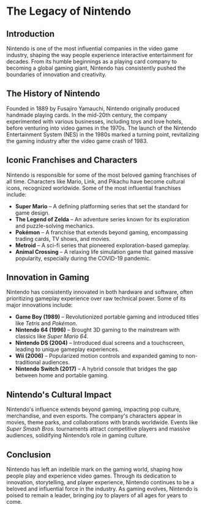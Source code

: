 # The Legacy of Nintendo

## Introduction

Nintendo is one of the most influential companies in the video game industry, shaping the way people experience interactive entertainment for decades. From its humble beginnings as a playing card company to becoming a global gaming giant, Nintendo has consistently pushed the boundaries of innovation and creativity.

## The History of Nintendo

Founded in 1889 by Fusajiro Yamauchi, Nintendo originally produced handmade playing cards. In the mid-20th century, the company experimented with various businesses, including toys and love hotels, before venturing into video games in the 1970s. The launch of the Nintendo Entertainment System (NES) in the 1980s marked a turning point, revitalizing the gaming industry after the video game crash of 1983.

## Iconic Franchises and Characters

Nintendo is responsible for some of the most beloved gaming franchises of all time. Characters like Mario, Link, and Pikachu have become cultural icons, recognized worldwide. Some of the most influential franchises include:

- **Super Mario** – A defining platforming series that set the standard for game design.
- **The Legend of Zelda** – An adventure series known for its exploration and puzzle-solving mechanics.
- **Pokémon** – A franchise that extends beyond gaming, encompassing trading cards, TV shows, and movies.
- **Metroid** – A sci-fi series that pioneered exploration-based gameplay.
- **Animal Crossing** – A relaxing life simulation game that gained massive popularity, especially during the COVID-19 pandemic.

## Innovation in Gaming

Nintendo has consistently innovated in both hardware and software, often prioritizing gameplay experience over raw technical power. Some of its major innovations include:

- **Game Boy (1989)** – Revolutionized portable gaming and introduced titles like *Tetris* and *Pokémon*.
- **Nintendo 64 (1996)** – Brought 3D gaming to the mainstream with classics like *Super Mario 64*.
- **Nintendo DS (2004)** – Introduced dual screens and a touchscreen, leading to unique gameplay experiences.
- **Wii (2006)** – Popularized motion controls and expanded gaming to non-traditional audiences.
- **Nintendo Switch (2017)** – A hybrid console that bridges the gap between home and portable gaming.

## Nintendo's Cultural Impact

Nintendo's influence extends beyond gaming, impacting pop culture, merchandise, and even esports. The company's characters appear in movies, theme parks, and collaborations with brands worldwide. Events like *Super Smash Bros.* tournaments attract competitive players and massive audiences, solidifying Nintendo’s role in gaming culture.

## Conclusion

Nintendo has left an indelible mark on the gaming world, shaping how people play and experience video games. Through its dedication to innovation, storytelling, and player experience, Nintendo continues to be a beloved and influential force in the industry. As gaming evolves, Nintendo is poised to remain a leader, bringing joy to players of all ages for years to come.
